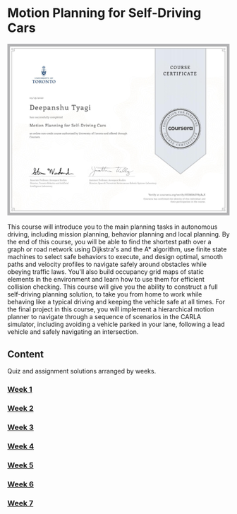 # Motion Planning for Self-Driving Cars

![Certificate](./HXMRASY89B4X.png)

This course will introduce you to the main planning tasks in autonomous driving, including mission planning, behavior planning and local planning. By the end of this course, you will be able to find the shortest path over a graph or road network using Dijkstra's and the A* algorithm, use finite state machines to select safe behaviors to execute, and design optimal, smooth paths and velocity profiles to navigate safely around obstacles while obeying traffic laws. You'll also build occupancy grid maps of static elements in the environment and learn how to use them for efficient collision checking. This course will give you the ability to construct a full self-driving planning solution, to take you from home to work while behaving like a typical driving and keeping the vehicle safe at all times. For the final project in this course, you will implement a hierarchical motion planner to navigate through a sequence of scenarios in the CARLA simulator, including avoiding a vehicle parked in your lane, following a lead vehicle and safely navigating an intersection.

## Content

Quiz and assignment solutions arranged by weeks.

### [Week 1](./Week_1)

### [Week 2](./Week_2)

### [Week 3](./Week_3)

### [Week 4](./Week_4)

### [Week 5](./Week_5)

### [Week 6](./Week_6)

### [Week 7](./Week_7)